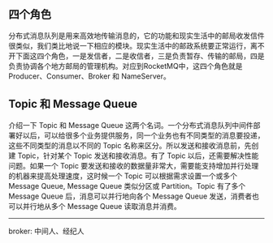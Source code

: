 ## 四个角色

分布式消息队列是用来高效地传输消息的，它的功能和现实生活中的邮局收发信件很类似，我们类比地说一下相应的模块。现实生活中的邮政系统要正常运行，离不开下面这四个角色，一是发信者，二是收信者，三是负责暂存、传输的邮局，四是负责协调各个地方邮局的管理机构。对应到RocketMQ中，这四个角色就是 Producer、Consumer、Broker 和 NameServer。

## Topic 和 Message Queue

介绍一下 Topic 和 Message Queue 这两个名词。一个分布式消息队列中间件部署好以后，可以给很多个业务提供服务，同一个业务也有不同类型的消息要投递，这些不同类型的消息以不同的 Topic 名称来区分。所以发送和接收消息前，先创建 Topic，针对某个 Topic 发送和接收消息。有了 Topic 以后，还需要解决性能问题。如果一个  Topic 要发送和接收的数据量非常大，需要能支持增加并行处理的机器来提高处理速度，这时候一个 Topic 可以根据需求设置一个或多个 Message Queue, Message Queue 类似分区或 Partition。Topic 有了多个 Message Queue 后，消息可以并行地向各个 Message Queue 发送，消费者也可以并行地从多个 Message Queue 读取消息并消费。

---

broker: 中间人、经纪人
